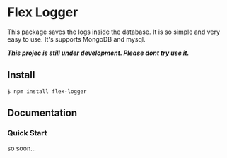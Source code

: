 # Flex Logger
This package saves the logs inside the database. It is so simple and very easy to use. It's supports MongoDB and mysql.

***This projec is still under development. Please dont try use it.***

## Install

```
$ npm install flex-logger
```

## Documentation

### Quick Start

so soon...
